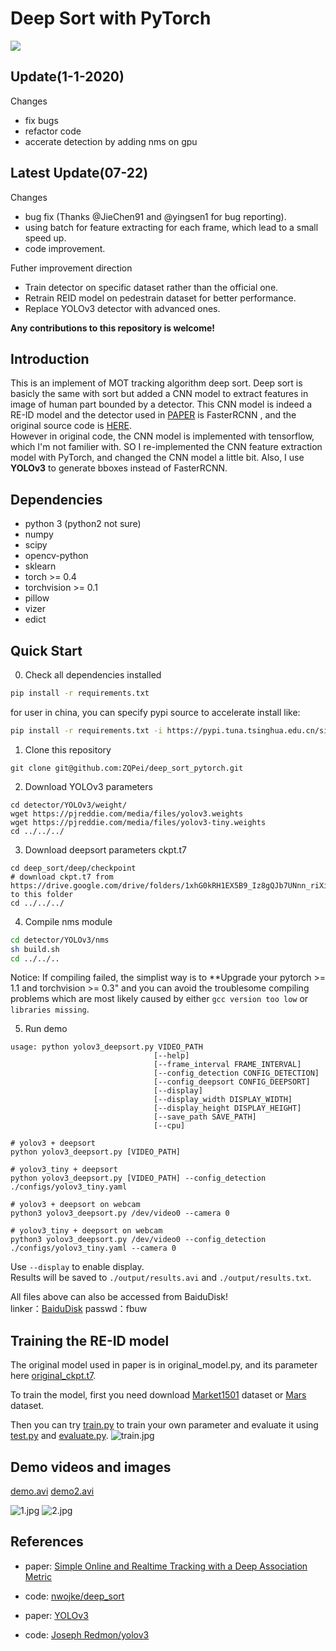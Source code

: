 # Deep Sort with PyTorch

![](demo/demo.gif)

## Update(1-1-2020)
Changes
- fix bugs
- refactor code
- accerate detection by adding nms on gpu

## Latest Update(07-22)
Changes
- bug fix (Thanks @JieChen91 and @yingsen1 for bug reporting).  
- using batch for feature extracting for each frame, which lead to a small speed up.  
- code improvement.

Futher improvement direction  
- Train detector on specific dataset rather than the official one.
- Retrain REID model on pedestrain dataset for better performance.
- Replace YOLOv3 detector with advanced ones.

**Any contributions to this repository is welcome!**


## Introduction
This is an implement of MOT tracking algorithm deep sort. Deep sort is basicly the same with sort but added a CNN model to extract features in image of human part bounded by a detector. This CNN model is indeed a RE-ID model and the detector used in [PAPER](https://arxiv.org/abs/1703.07402) is FasterRCNN , and the original source code is [HERE](https://github.com/nwojke/deep_sort).  
However in original code, the CNN model is implemented with tensorflow, which I'm not familier with. SO I re-implemented the CNN feature extraction model with PyTorch, and changed the CNN model a little bit. Also, I use **YOLOv3** to generate bboxes instead of FasterRCNN.

## Dependencies
- python 3 (python2 not sure)
- numpy
- scipy
- opencv-python
- sklearn
- torch >= 0.4
- torchvision >= 0.1
- pillow
- vizer
- edict

## Quick Start
0. Check all dependencies installed
```bash
pip install -r requirements.txt
```
for user in china, you can specify pypi source to accelerate install like:
```bash
pip install -r requirements.txt -i https://pypi.tuna.tsinghua.edu.cn/simple
```

1. Clone this repository
```
git clone git@github.com:ZQPei/deep_sort_pytorch.git
```

2. Download YOLOv3 parameters
```
cd detector/YOLOv3/weight/
wget https://pjreddie.com/media/files/yolov3.weights
wget https://pjreddie.com/media/files/yolov3-tiny.weights
cd ../../../
```

3. Download deepsort parameters ckpt.t7
```
cd deep_sort/deep/checkpoint
# download ckpt.t7 from
https://drive.google.com/drive/folders/1xhG0kRH1EX5B9_Iz8gQJb7UNnn_riXi6 to this folder
cd ../../../
```  

4. Compile nms module
```bash
cd detector/YOLOv3/nms
sh build.sh
cd ../../..
```

Notice:
If compiling failed, the simplist way is to **Upgrade your pytorch >= 1.1 and torchvision >= 0.3" and you can avoid the troublesome compiling problems which are most likely caused by either `gcc version too low` or `libraries missing`.

5. Run demo
```
usage: python yolov3_deepsort.py VIDEO_PATH
                                [--help]
                                [--frame_interval FRAME_INTERVAL]
                                [--config_detection CONFIG_DETECTION]
                                [--config_deepsort CONFIG_DEEPSORT]
                                [--display]
                                [--display_width DISPLAY_WIDTH]
                                [--display_height DISPLAY_HEIGHT]
                                [--save_path SAVE_PATH]          
                                [--cpu]          

# yolov3 + deepsort
python yolov3_deepsort.py [VIDEO_PATH]

# yolov3_tiny + deepsort
python yolov3_deepsort.py [VIDEO_PATH] --config_detection ./configs/yolov3_tiny.yaml

# yolov3 + deepsort on webcam
python3 yolov3_deepsort.py /dev/video0 --camera 0

# yolov3_tiny + deepsort on webcam
python3 yolov3_deepsort.py /dev/video0 --config_detection ./configs/yolov3_tiny.yaml --camera 0
```
Use `--display` to enable display.  
Results will be saved to `./output/results.avi` and `./output/results.txt`.

All files above can also be accessed from BaiduDisk!  
linker：[BaiduDisk](https://pan.baidu.com/s/1YJ1iPpdFTlUyLFoonYvozg)
passwd：fbuw

## Training the RE-ID model
The original model used in paper is in original_model.py, and its parameter here [original_ckpt.t7](https://drive.google.com/drive/folders/1xhG0kRH1EX5B9_Iz8gQJb7UNnn_riXi6).  

To train the model, first you need download [Market1501](http://www.liangzheng.com.cn/Project/project_reid.html) dataset or [Mars](http://www.liangzheng.com.cn/Project/project_mars.html) dataset.  

Then you can try [train.py](deep_sort/deep/train.py) to train your own parameter and evaluate it using [test.py](deep_sort/deep/test.py) and [evaluate.py](deep_sort/deep/evalute.py).
![train.jpg](deep_sort/deep/train.jpg)

## Demo videos and images
[demo.avi](https://drive.google.com/drive/folders/1xhG0kRH1EX5B9_Iz8gQJb7UNnn_riXi6)
[demo2.avi](https://drive.google.com/drive/folders/1xhG0kRH1EX5B9_Iz8gQJb7UNnn_riXi6)

![1.jpg](demo/1.jpg)
![2.jpg](demo/2.jpg)


## References
- paper: [Simple Online and Realtime Tracking with a Deep Association Metric](https://arxiv.org/abs/1703.07402)

- code: [nwojke/deep_sort](https://github.com/nwojke/deep_sort)

- paper: [YOLOv3](https://pjreddie.com/media/files/papers/YOLOv3.pdf)

- code: [Joseph Redmon/yolov3](https://pjreddie.com/darknet/yolo/)
